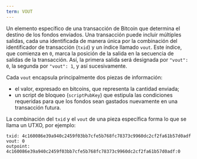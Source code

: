 ```yaml
---
term: VOUT
---
```


Un elemento específico de una transacción de Bitcoin que determina el destino de los fondos enviados. Una transacción puede incluir múltiples salidas, cada una identificada de manera única por la combinación del identificador de transacción (`txid`) y un índice llamado `vout`. Este índice, que comienza en `0`, marca la posición de la salida en la secuencia de salidas de la transacción. Así, la primera salida será designada por `"vout": 0`, la segunda por `"vout": 1`, y así sucesivamente.

Cada `vout` encapsula principalmente dos piezas de información:
* el valor, expresado en bitcoins, que representa la cantidad enviada;
* un script de bloqueo (`scriptPubKey`) que estipula las condiciones requeridas para que los fondos sean gastados nuevamente en una transacción futura.

La combinación del `txid` y el `vout` de una pieza específica forma lo que se llama un UTXO, por ejemplo:

```text
txid: 4c160086e39a940c2459f03bb7cfe5b768fc78373c9960dc2cf2fa61b57d0adf
vout: 0
outpoint: 4c160086e39a940c2459f03bb7cfe5b768fc78373c9960dc2cf2fa61b57d0adf:0
```